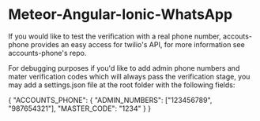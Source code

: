 # Meteor-Angular-Ionic-WhatsApp


If you would like to test the verification with a real phone number, accouts-phone provides an easy access for twilio's API, for more information see accounts-phone's repo.

For debugging purposes if you'd like to add admin phone numbers and mater verification codes which will always pass the verification stage, you may add a settings.json file at the root folder with the following fields:

{
  "ACCOUNTS_PHONE": {
    "ADMIN_NUMBERS": ["123456789", "987654321"],
    "MASTER_CODE": "1234"
  }
}
